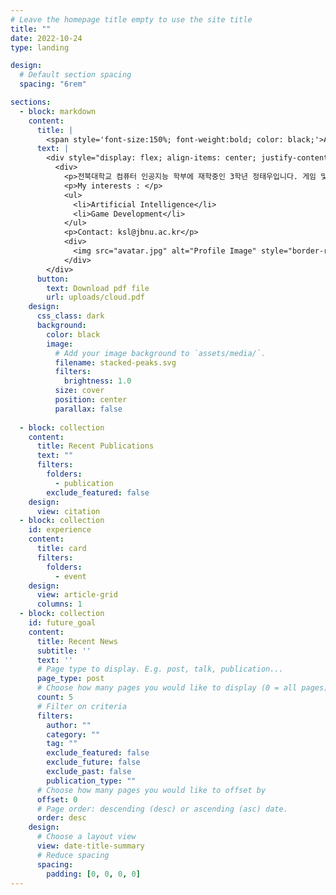 ```yaml
---
# Leave the homepage title empty to use the site title
title: ""
date: 2022-10-24
type: landing

design:
  # Default section spacing
  spacing: "6rem"

sections:
  - block: markdown
    content:
      title: | 
        <span style='font-size:150%; font-weight:bold; color: black;'>About Me</span>
      text: | 
        <div style="display: flex; align-items: center; justify-content: space-between;">
          <div>
            <p>전북대학교 컴퓨터 인공지능 학부에 재학중인 3학년 정태우입니다. 게임 및 인공지능 분야에 관심을 가지고 있습니다. 관심분야와 마찬가지로 게임 개발, 인공지능 관련 진로를 희망하고 있습니다. 개발 관련 프로젝트 경험으로는 리눅스 프로그래밍, 모바일 프로그래밍, 데이터베이스 수업을 통한 팀 프로젝트를 진행했습니다. </p>
            <p>My interests : </p>
            <ul>
              <li>Artificial Intelligence</li>
              <li>Game Development</li>
            </ul>
            <p>Contact: ksl@jbnu.ac.kr</p>
            <div>
              <img src="avatar.jpg" alt="Profile Image" style="border-radius: 10px; width: 150px;">
            </div>
        </div>        
      button:
        text: Download pdf file
        url: uploads/cloud.pdf
    design:
      css_class: dark
      background:
        color: black
        image:
          # Add your image background to `assets/media/`.
          filename: stacked-peaks.svg
          filters:
            brightness: 1.0
          size: cover
          position: center
          parallax: false
  
  - block: collection
    content:
      title: Recent Publications
      text: ""
      filters:
        folders:
          - publication
        exclude_featured: false
    design:
      view: citation
  - block: collection
    id: experience
    content:
      title: card
      filters:
        folders:
          - event
    design:
      view: article-grid
      columns: 1
  - block: collection
    id: future_goal
    content:
      title: Recent News
      subtitle: ''
      text: ''
      # Page type to display. E.g. post, talk, publication...
      page_type: post
      # Choose how many pages you would like to display (0 = all pages)
      count: 5
      # Filter on criteria
      filters:
        author: ""
        category: ""
        tag: ""
        exclude_featured: false
        exclude_future: false
        exclude_past: false
        publication_type: ""
      # Choose how many pages you would like to offset by
      offset: 0
      # Page order: descending (desc) or ascending (asc) date.
      order: desc
    design:
      # Choose a layout view
      view: date-title-summary
      # Reduce spacing
      spacing:
        padding: [0, 0, 0, 0]
---
```

